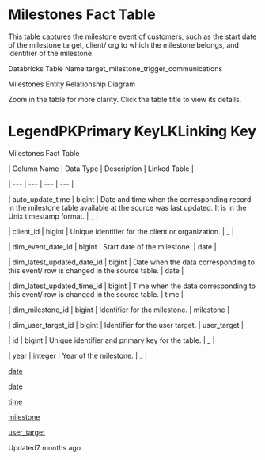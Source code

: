 # Milestones Fact Table

This table captures the milestone event of customers, such as the start date of the milestone target, client/ org to which the milestone belongs, and identifier of the milestone.

Databricks Table Name:target_milestone_trigger_communications

Milestones Entity Relationship Diagram

Zoom in the table for more clarity. Click the table title to view its details.

# LegendPKPrimary KeyLKLinking Key

Milestones Fact Table

| Column Name | Data Type | Description | Linked Table |

| --- | --- | --- | --- |

| auto_update_time | bigint | Date and time when the corresponding record in the milestone table available at the source was last updated. It is in the Unix timestamp format. | _ |

| client_id | bigint | Unique identifier for the client or organization. | _ |

| dim_event_date_id | bigint | Start date of the milestone. | date |

| dim_latest_updated_date_id | bigint | Date when the data corresponding to this event/ row is changed in the source table. | date |

| dim_latest_updated_time_id | bigint | Time when the data corresponding to this event/ row is changed in the source table. | time |

| dim_milestone_id | bigint | Identifier for the milestone. | milestone |

| dim_user_target_id | bigint | Identifier for the user target. | user_target |

| id | bigint | Unique identifier and primary key for the table. | _ |

| year | integer | Year of the milestone. | _ |



[date](/docs/dimension-tables#date)

[date](/docs/dimension-tables#date)

[time](/docs/dimension-tables#time)

[milestone](/docs/dimension-tables#milestone)

[user_target](/docs/dimension-tables#user-target-user_target)

Updated7 months ago